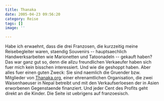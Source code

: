 ```yaml
---
title: Thanaka
date: 2005-04-23 09:56:20
category: Reise
tags: []
image: ''

---
```


Habe ich erwaehnt, dass die drei Franzosen, die kurzzeitig meine Reisebegleiter waren, staendig Souvenirs -- hauptsaechlich Handwerksarbeiten wie Marionetten und Tatoonadeln -- gekauft haben? Das war ganz gut so, denn die allzu freundlichen Verkaeufer haben sich fuer mich kein bisschen interessiert. Und wie die geshoppt haben. Aber alles fuer einen guten Zweck: Sie sind naemlich die Gruender bzw. Mitglieder von [Thanaka.org](http://www.thanaka.org), einer ehrenamtlichen Organisation, die zwei Waisenhaeuser in Nepal betreibt und mit den Verkaufserloesen der in Asien erworbenen Gegenstaende finanziert. Und jeder Cent des Profits geht direkt an die Kinder. Die Seite ist uebrigens auf franzoesisch.
